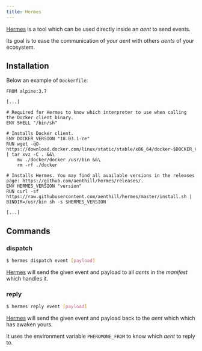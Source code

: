 ```yaml
---
title: Hermes
---
```


[Hermes](https://github.com/aenthill/hermes) is a tool which can be used directly inside an *aent* to send events.

Its goal is to ease the communication of your *aent* with others *aents* of your ecosystem.

## Installation

Below an example of <code>Dockerfile</code>: 

```
FROM alpine:3.7

[...]

# Required for Hermes to know which interpreter to use when calling the Docker client binary.
ENV SHELL "/bin/sh"

# Installs Docker client.
ENV DOCKER_VERSION "18.03.1-ce"
RUN wget -qO- https://download.docker.com/linux/static/stable/x86_64/docker-$DOCKER_VERSION.tgz | tar xvz -C . &&\
    mv ./docker/docker /usr/bin &&\
    rm -rf ./docker

# Installs Hermes. You may find all available versions in the releases page: https://github.com/aenthill/hermes/releases/.
ENV HERMES_VERSION "version"
RUN curl -sf https://raw.githubusercontent.com/aenthill/hermes/master/install.sh | BINDIR=/usr/bin sh -s $HERMES_VERSION

[...]
```

## Commands

### dispatch

```bash
$ hermes dispatch event [payload]
```

[Hermes](https://github.com/aenthill/hermes) will send the given event and payload to all *aents* in the *manifest* which handles it.

### reply

```bash
$ hermes reply event [payload]
```

[Hermes](https://github.com/aenthill/hermes) will send the given event and payload back to the *aent* which which has awaken yours.

It uses the environment variable <code>PHEROMONE_FROM</code> to know which *aent* to reply to.